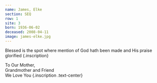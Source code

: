 ```yaml
---
name: James, Elke
section: SEQ
row: 1
site: 3
born: 1936-06-02
deceased: 2008-04-11
image: james-elke.jpg
---
```


Blessed is the spot where mention of God hath been made and His praise glorified
{.inscription}

To Our Mother, \
Grandmother and Friend \
We Love You
{.inscription .text-center}

